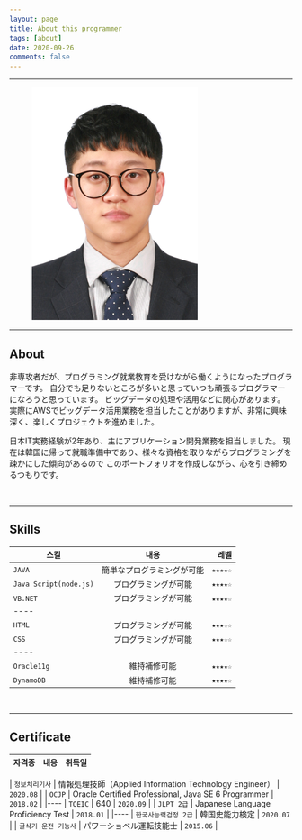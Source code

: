 ```yaml
---
layout: page
title: About this programmer
tags: [about]
date: 2020-09-26
comments: false
---
```

    
---

<figure class="middle">
	<img src="..\assets\img\SongSungjae.png">
</figure>

---

## About
非専攻者だが、プログラミング就業教育を受けながら働くようになったプログラマーです。
自分でも足りないところが多いと思っていつも頑張るプログラマーになろうと思っています。
ビッグデータの処理や活用などに関心があります。 実際にAWSでビッグデータ活用業務を担当したことがありますが、非常に興味深く、楽しくプロジェクトを進めました。

日本IT実務経験が2年あり、主にアプリケーション開発業務を担当しました。
現在は韓国に帰って就職準備中であり、様々な資格を取りながらプログラミングを疎かにした傾向があるので
このポートフォリオを作成しながら、心を引き締めるつもりです。

<br>

---

## Skills

 | 스킬 | 내용 | 레벨 |
 |------|:------:|------:|
 | `JAVA` | 簡単なプログラミングが可能 | `★★★★☆` |
 | `Java Script(node.js)` | プログラミングが可能 | `★★★★☆` |
 | `VB.NET` | プログラミングが可能 | `★★★★☆` |
 |----
 | `HTML` | プログラミングが可能 | `★★★☆☆` |
 | `CSS` | プログラミングが可能 | `★★★☆☆` |
 |----
 | `Oracle11g` | 維持補修可能 | `★★★★☆` |
 | `DynamoDB` | 維持補修可能 | `★★★★☆` |
<br>

---

## Certificate

| 자격증 | 내용 | 취득일 |
|------|:------:|------:|

| `정보처리기사` | 情報処理技師（Applied Information Technology Engineer） | `2020.08` |
| `OCJP` | Oracle Certified Professional, Java SE 6 Programmer | `2018.02` |
|----
| `TOEIC` | 640 | `2020.09` |
| `JLPT 2급` | Japanese Language Proficiency Test | `2018.01` |
|----
| `한국사능력검정 2급` | 韓国史能力検定 | `2020.07` |
| `굴삭기 운전 기능사` | パワーショベル運転技能士 | `2015.06` |


